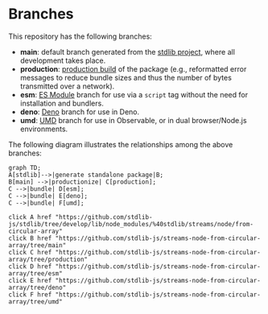 <!--

@license Apache-2.0

Copyright (c) 2022 The Stdlib Authors.

Licensed under the Apache License, Version 2.0 (the "License");
you may not use this file except in compliance with the License.
You may obtain a copy of the License at

    http://www.apache.org/licenses/LICENSE-2.0

Unless required by applicable law or agreed to in writing, software
distributed under the License is distributed on an "AS IS" BASIS,
WITHOUT WARRANTIES OR CONDITIONS OF ANY KIND, either express or implied.
See the License for the specific language governing permissions and
limitations under the License.

-->

# Branches

This repository has the following branches:

-   **main**: default branch generated from the [stdlib project][stdlib-url], where all development takes place.
-   **production**: [production build][production-url] of the package (e.g., reformatted error messages to reduce bundle sizes and thus the number of bytes transmitted over a network).
-   **esm**: [ES Module][esm-url] branch for use via a `script` tag without the need for installation and bundlers.
-   **deno**: [Deno][deno-url] branch for use in Deno.
-   **umd**: [UMD][umd-url] branch for use in Observable, or in dual browser/Node.js environments.

The following diagram illustrates the relationships among the above branches:

```mermaid
graph TD;
A[stdlib]-->|generate standalone package|B;
B[main] -->|productionize| C[production];
C -->|bundle| D[esm];
C -->|bundle| E[deno];
C -->|bundle| F[umd];

click A href "https://github.com/stdlib-js/stdlib/tree/develop/lib/node_modules/%40stdlib/streams/node/from-circular-array"
click B href "https://github.com/stdlib-js/streams-node-from-circular-array/tree/main"
click C href "https://github.com/stdlib-js/streams-node-from-circular-array/tree/production"
click D href "https://github.com/stdlib-js/streams-node-from-circular-array/tree/esm"
click E href "https://github.com/stdlib-js/streams-node-from-circular-array/tree/deno"
click F href "https://github.com/stdlib-js/streams-node-from-circular-array/tree/umd"
```

[stdlib-url]: https://github.com/stdlib-js/stdlib/tree/develop/lib/node_modules/%40stdlib/streams/node/from-circular-array
[production-url]: https://github.com/stdlib-js/streams-node-from-circular-array/tree/production
[deno-url]: https://github.com/stdlib-js/streams-node-from-circular-array/tree/deno
[umd-url]: https://github.com/stdlib-js/streams-node-from-circular-array/tree/umd
[esm-url]: https://github.com/stdlib-js/streams-node-from-circular-array/tree/esm